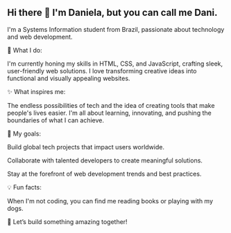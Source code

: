 ## Hi there 👋 I'm Daniela, but you can call me Dani.


I'm a Systems Information student from Brazil, passionate about technology and web development.

🚀 What I do:

I'm currently honing my skills in HTML, CSS, and JavaScript, crafting sleek, user-friendly web solutions. I love transforming creative ideas into functional and visually appealing websites.

✨ What inspires me:

The endless possibilities of tech and the idea of creating tools that make people's lives easier. I'm all about learning, innovating, and pushing the boundaries of what I can achieve.

🎯 My goals:

Build global tech projects that impact users worldwide.

Collaborate with talented developers to create meaningful solutions.

Stay at the forefront of web development trends and best practices.

💡 Fun facts:

When I'm not coding, you can find me reading books or playing with my dogs.

🌟 Let’s build something amazing together!

<!--
**dvniela/dvniela** is a ✨ _special_ ✨ repository because its `README.md` (this file) appears on your GitHub profile.

Here are some ideas to get you started:

- 🔭 I’m currently working on ...
- 🌱 I’m currently learning ...
- 👯 I’m looking to collaborate on ...
- 🤔 I’m looking for help with ...
- 💬 Ask me about ...
- 📫 How to reach me: ...
- 😄 Pronouns: ...
- ⚡ Fun fact: ...
-->
